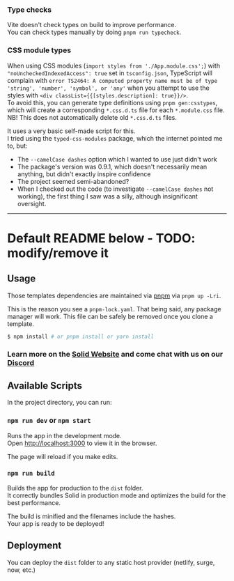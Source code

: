 ### Type checks
Vite doesn't check types on build to improve performance.  
You can check types manually by doing `pnpm run typecheck`.

### CSS module types
When using CSS modules (`import styles from './App.module.css';`) with `"noUncheckedIndexedAccess": true` set in `tsconfig.json`, TypeScript will complain with `error TS2464: A computed property name must be of type 'string', 'number', 'symbol', or 'any'` when you attempt to use the styles with `<div classList={{[styles.description]: true}}/>`.  
To avoid this, you can generate type definitions using `pnpm gen:csstypes`, which will create a corresponding `*.css.d.ts` file for each `*.module.css` file.  
NB! This does not automatically delete old `*.css.d.ts` files.  

It uses a very basic self-made script for this.  
I tried using the `typed-css-modules` package, which the internet pointed me to, but:
- The `--camelCase dashes` option which I wanted to use just didn't work
- The package's version was 0.9.1, which doesn't necessarily mean anything, but didn't exactly inspire confidence
- The project seemed semi-abandoned?
- When I checked out the code (to investigate `--camelCase dashes` not working), the first thing I saw was a silly, although insignificant oversight.

---------------------------------------

# Default README below - TODO: modify/remove it

## Usage

Those templates dependencies are maintained via [pnpm](https://pnpm.io) via `pnpm up -Lri`.

This is the reason you see a `pnpm-lock.yaml`. That being said, any package manager will work. This file can be safely be removed once you clone a template.

```bash
$ npm install # or pnpm install or yarn install
```

### Learn more on the [Solid Website](https://solidjs.com) and come chat with us on our [Discord](https://discord.com/invite/solidjs)

## Available Scripts

In the project directory, you can run:

### `npm run dev` or `npm start`

Runs the app in the development mode.<br>
Open [http://localhost:3000](http://localhost:3000) to view it in the browser.

The page will reload if you make edits.<br>

### `npm run build`

Builds the app for production to the `dist` folder.<br>
It correctly bundles Solid in production mode and optimizes the build for the best performance.

The build is minified and the filenames include the hashes.<br>
Your app is ready to be deployed!

## Deployment

You can deploy the `dist` folder to any static host provider (netlify, surge, now, etc.)
